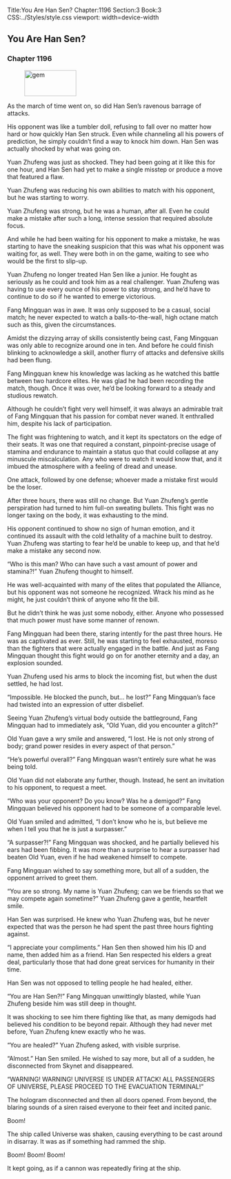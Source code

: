 Title:You Are Han Sen? 
Chapter:1196 
Section:3 
Book:3 
CSS:../Styles/style.css 
viewport: width=device-width
  
## You Are Han Sen?
### Chapter 1196
  
<figure>
	<img src="../Images/gem.gif" alt="gem" id="gem" width="120" height="60" />
</figure>
  

  
As the march of time went on, so did Han Sen’s ravenous barrage of attacks.

His opponent was like a tumbler doll, refusing to fall over no matter how hard or how quickly Han Sen struck. Even while channeling all his powers of prediction, he simply couldn’t find a way to knock him down. Han Sen was actually shocked by what was going on.

Yuan Zhufeng was just as shocked. They had been going at it like this for one hour, and Han Sen had yet to make a single misstep or produce a move that featured a flaw.

Yuan Zhufeng was reducing his own abilities to match with his opponent, but he was starting to worry.

Yuan Zhufeng was strong, but he was a human, after all. Even he could make a mistake after such a long, intense session that required absolute focus.

And while he had been waiting for his opponent to make a mistake, he was starting to have the sneaking suspicion that this was what his opponent was waiting for, as well. They were both in on the game, waiting to see who would be the first to slip-up.

Yuan Zhufeng no longer treated Han Sen like a junior. He fought as seriously as he could and took him as a real challenger. Yuan Zhufeng was having to use every ounce of his power to stay strong, and he’d have to continue to do so if he wanted to emerge victorious.

Fang Mingquan was in awe. It was only supposed to be a casual, social match; he never expected to watch a balls-to-the-wall, high octane match such as this, given the circumstances.

Amidst the dizzying array of skills consistently being cast, Fang Mingquan was only able to recognize around one in ten. And before he could finish blinking to acknowledge a skill, another flurry of attacks and defensive skills had been flung.

Fang Mingquan knew his knowledge was lacking as he watched this battle between two hardcore elites. He was glad he had been recording the match, though. Once it was over, he’d be looking forward to a steady and studious rewatch.

Although he couldn’t fight very well himself, it was always an admirable trait of Fang Mingquan that his passion for combat never waned. It enthralled him, despite his lack of participation.

The fight was frightening to watch, and it kept its spectators on the edge of their seats. It was one that required a constant, pinpoint-precise usage of stamina and endurance to maintain a status quo that could collapse at any minuscule miscalculation. Any who were to watch it would know that, and it imbued the atmosphere with a feeling of dread and unease.

One attack, followed by one defense; whoever made a mistake first would be the loser.

After three hours, there was still no change. But Yuan Zhufeng’s gentle perspiration had turned to him full-on sweating bullets. This fight was no longer taxing on the body, it was exhausting to the mind.

His opponent continued to show no sign of human emotion, and it continued its assault with the cold lethality of a machine built to destroy. Yuan Zhufeng was starting to fear he’d be unable to keep up, and that he’d make a mistake any second now.

“Who is this man? Who can have such a vast amount of power and stamina?!” Yuan Zhufeng thought to himself.

He was well-acquainted with many of the elites that populated the Alliance, but his opponent was not someone he recognized. Wrack his mind as he might, he just couldn’t think of anyone who fit the bill.

But he didn’t think he was just some nobody, either. Anyone who possessed that much power must have some manner of renown.

Fang Mingquan had been there, staring intently for the past three hours. He was as captivated as ever. Still, he was starting to feel exhausted, moreso than the fighters that were actually engaged in the battle. And just as Fang Mingquan thought this fight would go on for another eternity and a day, an explosion sounded.

Yuan Zhufeng used his arms to block the incoming fist, but when the dust settled, he had lost.

“Impossible. He blocked the punch, but… he lost?” Fang Mingquan’s face had twisted into an expression of utter disbelief.

Seeing Yuan Zhufeng’s virtual body outside the battleground, Fang Mingquan had to immediately ask, “Old Yuan, did you encounter a glitch?”

Old Yuan gave a wry smile and answered, “I lost. He is not only strong of body; grand power resides in every aspect of that person.”

“He’s powerful overall?” Fang Mingquan wasn’t entirely sure what he was being told.

Old Yuan did not elaborate any further, though. Instead, he sent an invitation to his opponent, to request a meet.

“Who was your opponent? Do you know? Was he a demigod?” Fang Mingquan believed his opponent had to be someone of a comparable level.

Old Yuan smiled and admitted, “I don’t know who he is, but believe me when I tell you that he is just a surpasser.”

“A surpasser?!” Fang Mingquan was shocked, and he partially believed his ears had been fibbing. It was more than a surprise to hear a surpasser had beaten Old Yuan, even if he had weakened himself to compete.

Fang Mingquan wished to say something more, but all of a sudden, the opponent arrived to greet them.

“You are so strong. My name is Yuan Zhufeng; can we be friends so that we may compete again sometime?” Yuan Zhufeng gave a gentle, heartfelt smile.

Han Sen was surprised. He knew who Yuan Zhufeng was, but he never expected that was the person he had spent the past three hours fighting against.

“I appreciate your compliments.” Han Sen then showed him his ID and name, then added him as a friend. Han Sen respected his elders a great deal, particularly those that had done great services for humanity in their time.

Han Sen was not opposed to telling people he had healed, either.

“You are Han Sen?!” Fang Mingquan unwittingly blasted, while Yuan Zhufeng beside him was still deep in thought.

It was shocking to see him there fighting like that, as many demigods had believed his condition to be beyond repair. Although they had never met before, Yuan Zhufeng knew exactly who he was.

“You are healed?” Yuan Zhufeng asked, with visible surprise.

“Almost.” Han Sen smiled. He wished to say more, but all of a sudden, he disconnected from Skynet and disappeared.

“WARNING! WARNING! UNIVERSE IS UNDER ATTACK! ALL PASSENGERS OF UNIVERSE, PLEASE PROCEED TO THE EVACUATION TERMINAL!”

The hologram disconnected and then all doors opened. From beyond, the blaring sounds of a siren raised everyone to their feet and incited panic.

Boom!

The ship called Universe was shaken, causing everything to be cast around in disarray. It was as if something had rammed the ship.

Boom! Boom! Boom!

It kept going, as if a cannon was repeatedly firing at the ship.